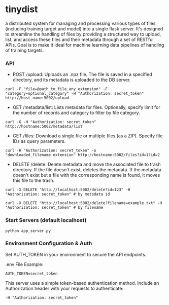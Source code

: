 # tinydist

a distributed system for managing and processing various types of files (including training target and model) into a single flask server. It's designed to streamline the handling of files by providing a structured way to upload, list, and access these files and their metadata through a set of RESTful APIs. Goal is to make it ideal for machine learning data pipelines of handling of training targets.

### API

- POST /upload: Uploads an .npz file. The file is saved in a specified directory, and its metadata is uploaded to the DB server.

```
curl -F "file=@path_to_file.any_extension" -F "category=optional_category" -H "Authorization: secret_token" http://host_name:5002/upload
```

- GET /metadata/list: Lists metadata for files. Optionally, specify limit for the number of records and category to filter by file category.

```
curl -G -H "Authorization: secret_token" http://hostname:5002/metadata/list
```

- GET /files: Download a single file or multiple files (as a ZIP). Specify file IDs as query parameters.

```
curl -H "Authorization: secret_token" -o "downloaded_filename.extension" http://hostname:5002/files?id=1?id=2
```

- DELETE /delete: Delete metadata and move the associated file to trash directory. If the file doesn't exist, deletes the metadata. If the metadata doesn't exist but a file with the corresponding name is found, it moves this file to the trash.

```
curl -X DELETE "http://localhost:5002/delete?id=123" -H "Authorization: secret_token" # by metadata id

curl -X DELETE "http://localhost:5002/delete?filename=example.txt" -H "Authorization: secret_token" # by filename

```

### Start Servers (default localhost)

```
python app_server.py
```

### Environment Configuration & Auth

Set AUTH_TOKEN in your environment to secure the API endpoints.

.env File Example:

```
AUTH_TOKEN=secret_token
```

This server uses a simple token-based authentication method. Include an Authorization header with your requests to authenticate:

```
-H "Authorization: secret_token"
```
